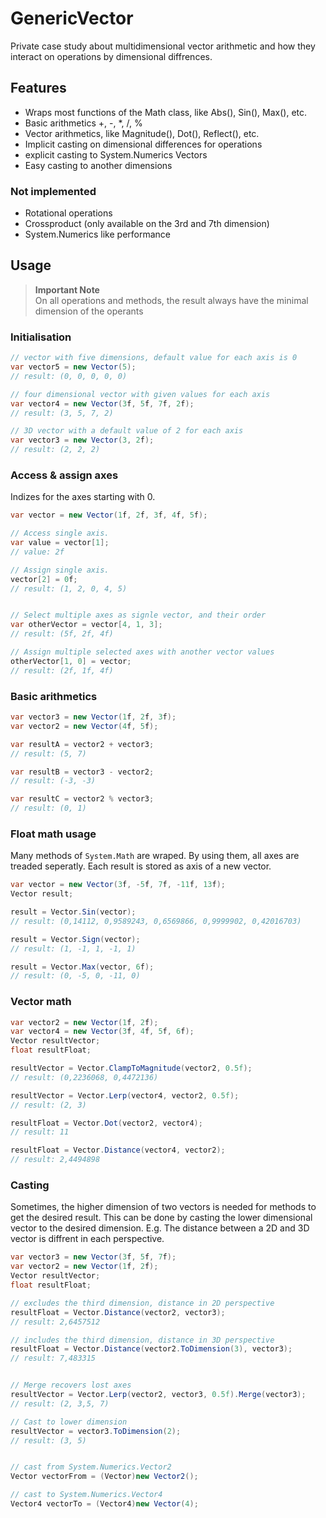 # GenericVector
Private case study about multidimensional vector arithmetic and how they interact on operations by dimensional diffrences.

## Features
- Wraps most functions of the Math class, like Abs(), Sin(), Max(), etc.
- Basic arithmetics +, -, *, /, % 
- Vector arithmetics, like Magnitude(), Dot(), Reflect(), etc.
- Implicit casting on dimensional differences for operations
- explicit casting to System.Numerics Vectors
- Easy casting to another dimensions

### Not implemented
- Rotational operations
- Crossproduct (only available on the 3rd and 7th dimension)
- System.Numerics like performance

## Usage
> **Important Note**  
On all operations and methods, the result always have the minimal dimension of the operants

### Initialisation

```c#
// vector with five dimensions, default value for each axis is 0
var vector5 = new Vector(5);
// result: (0, 0, 0, 0, 0)

// four dimensional vector with given values for each axis
var vector4 = new Vector(3f, 5f, 7f, 2f);
// result: (3, 5, 7, 2)

// 3D vector with a default value of 2 for each axis
var vector3 = new Vector(3, 2f);
// result: (2, 2, 2)
```

### Access & assign axes
Indizes for the axes starting with 0.

```c#
var vector = new Vector(1f, 2f, 3f, 4f, 5f);

// Access single axis.
var value = vector[1];
// value: 2f

// Assign single axis.
vector[2] = 0f;
// result: (1, 2, 0, 4, 5)


// Select multiple axes as signle vector, and their order
var otherVector = vector[4, 1, 3];
// result: (5f, 2f, 4f)

// Assign multiple selected axes with another vector values
otherVector[1, 0] = vector;
// result: (2f, 1f, 4f)
```

### Basic arithmetics

```c#
var vector3 = new Vector(1f, 2f, 3f);
var vector2 = new Vector(4f, 5f);

var resultA = vector2 + vector3;
// result: (5, 7)

var resultB = vector3 - vector2;
// result: (-3, -3)

var resultC = vector2 % vector3;
// result: (0, 1)
```


### Float math usage
Many methods of `System.Math` are wraped. By using them, all axes are treaded seperatly. Each result is stored as axis of a new vector.

```c#
var vector = new Vector(3f, -5f, 7f, -11f, 13f);
Vector result;

result = Vector.Sin(vector);
// result: (0,14112, 0,9589243, 0,6569866, 0,9999902, 0,42016703)

result = Vector.Sign(vector);
// result: (1, -1, 1, -1, 1)

result = Vector.Max(vector, 6f);
// result: (0, -5, 0, -11, 0)
```


### Vector math

```c#
var vector2 = new Vector(1f, 2f);
var vector4 = new Vector(3f, 4f, 5f, 6f);
Vector resultVector;
float resultFloat;

resultVector = Vector.ClampToMagnitude(vector2, 0.5f);
// result: (0,2236068, 0,4472136)

resultVector = Vector.Lerp(vector4, vector2, 0.5f);
// result: (2, 3)

resultFloat = Vector.Dot(vector2, vector4);
// result: 11

resultFloat = Vector.Distance(vector4, vector2);
// result: 2,4494898
```


### Casting
Sometimes, the higher dimension of two vectors is needed for methods to get the desired result.
This can be done by casting the lower dimensional vector to the desired dimension. E.g. The distance between a 2D and 3D vector is diffrent in each perspective.

```c#
var vector3 = new Vector(3f, 5f, 7f);
var vector2 = new Vector(1f, 2f);
Vector resultVector;
float resultFloat;

// excludes the third dimension, distance in 2D perspective
resultFloat = Vector.Distance(vector2, vector3);
// result: 2,6457512

// includes the third dimension, distance in 3D perspective
resultFloat = Vector.Distance(vector2.ToDimension(3), vector3);
// result: 7,483315


// Merge recovers lost axes
resultVector = Vector.Lerp(vector2, vector3, 0.5f).Merge(vector3);
// result: (2, 3,5, 7)

// Cast to lower dimension
resultVector = vector3.ToDimension(2);
// result: (3, 5)


// cast from System.Numerics.Vector2
Vector vectorFrom = (Vector)new Vector2();

// cast to System.Numerics.Vector4
Vector4 vectorTo = (Vector4)new Vector(4);
```